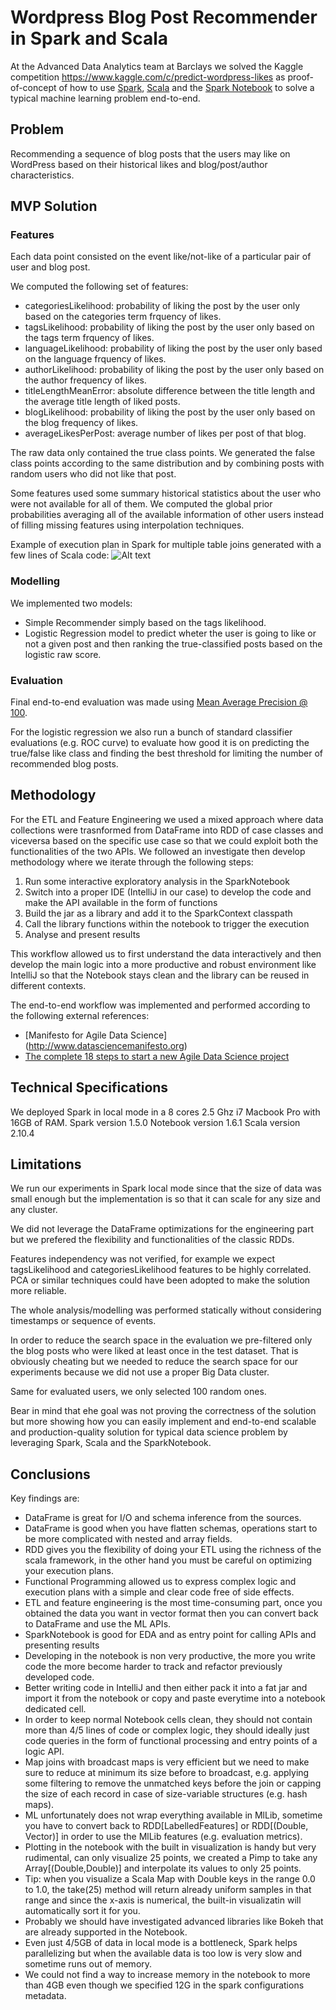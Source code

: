 # Wordpress Blog Post Recommender in Spark and Scala

At the Advanced Data Analytics team at Barclays we solved the Kaggle competition https://www.kaggle.com/c/predict-wordpress-likes as proof-of-concept of how to use [Spark](https://github.com/apache/spark), [Scala](https://github.com/scala/scala) and the [Spark Notebook](https://github.com/andypetrella/spark-notebook) to solve a typical machine learning problem end-to-end.

## Problem

Recommending a sequence of blog posts that the users may like on WordPress based on their historical likes and blog/post/author characteristics.

## MVP Solution

### Features

Each data point consisted on the event like/not-like of a particular pair of user and blog post.

We computed the following set of features:
* categoriesLikelihood: probability of liking the post by the user only based on the categories term frquency of likes.
* tagsLikelihood: probability of liking the post by the user only based on the tags term frquency of likes.
* languageLikelihood: probability of liking the post by the user only based on the language frquency of likes.
* authorLikelihood: probability of liking the post by the user only based on the author frequency of likes.
* titleLengthMeanError: absolute difference between the title length and the average title length of liked posts.
* blogLikelihood: probability of liking the post by the user only based on the blog frequency of likes.
* averageLikesPerPost: average number of likes per post of that blog.

The raw data only contained the true class points. We generated the false class points according to the same distribution and by combining posts with random users who did not like that post.

Some features used some summary historical statistics about the user who were not available for all of them. We computed the global prior probabilities averaging all of the available information of other users instead of filling missing features using interpolation techniques.

Example of execution plan in Spark for multiple table joins generated with a few lines of Scala code:
![Alt text](/../master/execution-plan-feature-engineering.png?raw=true "Example of execution plan in Spark for multiple table joins")

### Modelling

We implemented two models:
* Simple Recommender simply based on the tags likelihood.
* Logistic Regression model to predict wheter the user is going to like or not a given post and then ranking the true-classified posts based on the logistic raw score.
 
### Evaluation
Final end-to-end evaluation was made using [Mean Average Precision @ 100](https://www.kaggle.com/wiki/MeanAveragePrecision).

For the logistic regression we also run a bunch of standard classifier evaluations (e.g. ROC curve) to evaluate how good it is on predicting the true/false like class and finding the best threshold for limiting the number of recommended blog posts.

## Methodology

For the ETL and Feature Engineering we used a mixed approach where data collections were trasnformed from DataFrame into RDD of case classes and viceversa based on the specific use case so that we could exploit both the functionalities of the two APIs.
We followed an investigate then develop methodology where we iterate through the following steps:

1. Run some interactive exploratory analysis in the SparkNotebook
2. Switch into a proper IDE (IntelliJ in our case) to develop the code and make the API available in the form of functions
3. Build the jar as a library and add it to the SparkContext classpath
4. Call the library functions within the notebook to trigger the execution
5. Analyse and present results
 
This workflow allowed us to first understand the data interactively and then develop the main logic into a more productive and robust environment like IntelliJ so that the Notebook stays clean and the library can be reused in different contexts.

The end-to-end workflow was implemented and performed according to the following external references:
* [Manifesto for Agile Data Science] (http://www.datasciencemanifesto.org)
* [The complete 18 steps to start a new Agile Data Science project](https://datasciencevademecum.wordpress.com/2015/11/12/the-complete-18-steps-to-start-a-new-agile-data-science-project/)

## Technical Specifications

We deployed Spark in local mode in a 8 cores 2.5 Ghz i7 Macbook Pro with 16GB of RAM.
Spark version 1.5.0
Notebook version 1.6.1
Scala version 2.10.4

## Limitations

We run our experiments in Spark local mode since that the size of data was small enough but the implementation is so that it can scale for any size and any cluster.

We did not leverage the DataFrame optimizations for the engineering part but we prefered the flexibility and functionalities of the classic RDDs.

Features independency was not verified, for example we expect tagsLikelihood and categoriesLikelihood features to be highly correlated. PCA or similar techniques could have been adopted to make the solution more reliable.

The whole analysis/modelling was performed statically without considering timestamps or sequence of events.

In order to reduce the search space in the evaluation we pre-filtered only the blog posts who were liked at least once in the test dataset. That is obviously cheating but we needed to reduce the search space for our experiments because we did not use a proper Big Data cluster.

Same for evaluated users, we only selected 100 random ones.

Bear in mind that ehe goal was not proving the correctness of the solution but more showing how you can easily implement and end-to-end scalable and production-quality solution for typical data science problem by leveraging Spark, Scala and the SparkNotebook.

## Conclusions

Key findings are:

* DataFrame is great for I/O and schema inference from the sources.
* DataFrame is good when you have flatten schemas, operations start to be more complicated with nested and array fields.
* RDD gives you the flexibility of doing your ETL using the richness of the scala framework, in the other hand you must be careful on optimizing your execution plans.
* Functional Programming allowed us to express complex logic and execution plans with a simple and clear code free of side effects.
* ETL and feature engineering is the most time-consuming part, once you obtained the data you want in vector format then you can convert back to DataFrame and use the ML APIs.
* SparkNotebook is good for EDA and as entry point for calling APIs and presenting results
* Developing in the notebook is non very productive, the more you write code the more become harder to track and refactor previously developed code. 
* Better writing code in IntelliJ and then either pack it into a fat jar and import it from the notebook or copy and paste everytime into a notebook dedicated cell.
* In order to keep normal Notebook cells clean, they should not contain more than 4/5 lines of code or complex logic, they should ideally just code queries in the form of functional processing and entry points of a logic API.
* Map joins with broadcast maps is very efficient but we need to make sure to reduce at minimum its size before to broadcast, e.g. applying some filtering to remove the unmatched keys before the join or capping the size of each record in case of size-variable structures (e.g. hash maps).
* ML unfortunately does not wrap everything available in MlLib, sometime you have to convert back to RDD[LabelledFeatures] or RDD[(Double, Vector)] in order to use the MlLib features (e.g. evaluation metrics).
* Plotting in the notebook with the built in visualization is handy but very rudimental, can only visualize 25 points, we created a Pimp to take any Array[(Double,Double)] and interpolate its values to only 25 points.
* Tip: when you visualize a Scala Map with Double keys in the range 0.0 to 1.0, the take(25) method will return already uniform samples in that range and since the x-axis is numerical, the built-in visualizatin will automatically sort it for you.
* Probably we should have investigated advanced libraries like Bokeh that are already supported in the Notebook.
* Even just 4/5GB of data in local mode is a bottleneck, Spark helps parallelizing but when the available data is too low is very slow and sometime runs out of memory.
* We could not find a way to increase memory in the notebook to more than 4GB even though we specified 12G in the spark configurations metadata.
